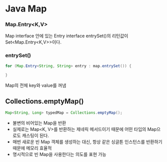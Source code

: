 # Java Map

### Map.Entry<K,V>
Map interface 안에 있는 Entry interface
entrySet()의 리턴값이 Set<Map.Entry<K,V>>이다.

### entrySet()
~~~java
for (Map.Entry<String, String> entry : map.entrySet()) {

}
~~~
Map의 전체 key와 value를 꺼냄


## Collections.emptyMap()

```java
Map<String, Long> typedMap = Collections.emptyMap();
```

- 불변의 비어있는 Map을 반환
- 실제로는 Map<K, V>를 반환하는 제네릭 메서드이기 때문에 어떤 타입의 Map으로도 캐스팅이 된다.
- 매번 새로운 빈 Map 객체를 생성하는 대신, 항상 같은 싱글톤 인스턴스를 반환하기 때문에 메모리 효율적
- 명시적으로 빈 Map을 사용한다는 의도를 표현 가능